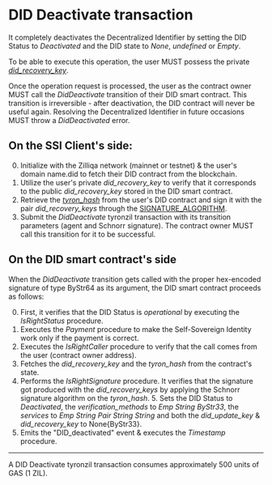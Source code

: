 # DID Deactivate transaction

It completely deactivates the Decentralized Identifier by setting the DID Status to *Deactivated* and the DID state to *None*, *undefined* or *Empty*.

To be able to execute this operation, the user MUST possess the private [*did_recovery_key*](../protocol-parameters.md#did-keys).

Once the operation request is processed, the user as the contract owner MUST call the *DidDeactivate* transition of their DID smart contract. This transition is irreversible - after deactivation, the DID contract will never be useful again. Resolving the Decentralized Identifier in future occasions MUST throw a *DidDeactivated* error.

## On the SSI Client's side:

0. Initialize with the Zilliqa network (mainnet or testnet) & the user's domain name.did to fetch their DID contract from the blockchain.
1. Utilize the user's private *did_recovery_key* to verify that it corresponds to the public *did_recovery_key* stored in the DID smart contract.
3. Retrieve the [*tyron_hash*](../protocol-parameters.md#tyron-hash) from the user's DID contract and sign it with the pair *did_recovery_keys* through the [SIGNATURE_ALGORITHM](../protocol-parameters.md#signature-algorithm).
5. Submit the *DidDeactivate* tyronzil transaction with its transition parameters (agent and Schnorr signature). The contract owner MUST call this transition for it to be successful.

## On the DID smart contract's side

When the *DidDeactivate* transition gets called with the proper hex-encoded signature of type ByStr64 as its argument, the DID smart contract proceeds as follows:

0. First, it verifies that the DID Status is *operational* by executing the *IsRightStatus* procedure.
1. Executes the  *Payment* procedure to make the Self-Sovereign Identity work only if the payment is correct.
2. Executes the *IsRightCaller* procedure to verify that the call comes from the user (contract owner address).
3. Fetches the *did_recovery_key* and the *tyron_hash* from the contract's state.
4. Performs the *IsRightSignature* procedure. It verifies that the signature got produced with the *did_recovery_keys* by applying the Schnorr signature algorithm on the *tyron_hash*. 5. Sets the DID Status to *Deactivated*, the *verification_methods* to *Emp String ByStr33*, the *services* to *Emp String Pair String String* and both the *did_update_key* & *did_recovery_key* to None{ByStr33}.
6. Emits the "DID_deactivated" event & executes the *Timestamp* procedure.

---

A DID Deactivate tyronzil transaction consumes approximately 500 units of GAS (1 ZIL).
